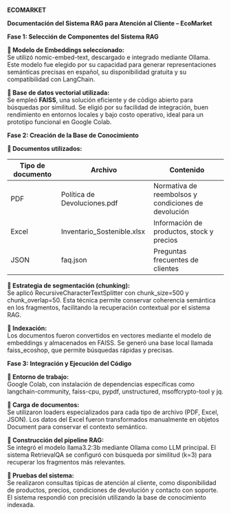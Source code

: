 **ECOMARKET**

**Documentación del Sistema RAG para Atención al Cliente – EcoMarket**

**Fase 1: Selección de Componentes del Sistema RAG**

**🔹 Modelo de Embeddings seleccionado:**   
Se utilizó nomic-embed-text, descargado e integrado mediante Ollama. Este modelo fue elegido por su capacidad para generar representaciones semánticas precisas en español, su disponibilidad gratuita y su compatibilidad con LangChain.

**🔹 Base de datos vectorial utilizada:**   
Se empleó **FAISS**, una solución eficiente y de código abierto para búsquedas por similitud. Se eligió por su facilidad de integración, buen rendimiento en entornos locales y bajo costo operativo, ideal para un prototipo funcional en Google Colab.

**Fase 2: Creación de la Base de Conocimiento**

**🔹 Documentos utilizados:**

| **Tipo de documento** | **Archivo**                  | **Contenido**                                       |
|-----------------------|------------------------------|-----------------------------------------------------|
| PDF                   | Política de Devoluciones.pdf | Normativa de reembolsos y condiciones de devolución |
| Excel                 | Inventario_Sostenible.xlsx   | Información de productos, stock y precios           |
| JSON                  | faq.json                     | Preguntas frecuentes de clientes                    |

**🔹 Estrategia de segmentación (chunking):**   
Se aplicó RecursiveCharacterTextSplitter con chunk_size=500 y chunk_overlap=50. Esta técnica permite conservar coherencia semántica en los fragmentos, facilitando la recuperación contextual por el sistema RAG.

**🔹 Indexación:**   
Los documentos fueron convertidos en vectores mediante el modelo de embeddings y almacenados en FAISS. Se generó una base local llamada faiss_ecoshop, que permite búsquedas rápidas y precisas.

**Fase 3: Integración y Ejecución del Código**

**🔹 Entorno de trabajo:**   
Google Colab, con instalación de dependencias específicas como langchain-community, faiss-cpu, pypdf, unstructured, msoffcrypto-tool y jq.

**🔹 Carga de documentos:**   
Se utilizaron loaders especializados para cada tipo de archivo (PDF, Excel, JSON). Los datos del Excel fueron transformados manualmente en objetos Document para conservar el contexto semántico.

**🔹 Construcción del pipeline RAG:**   
Se integró el modelo llama3.2:3b mediante Ollama como LLM principal. El sistema RetrievalQA se configuró con búsqueda por similitud (k=3) para recuperar los fragmentos más relevantes.

**🔹 Pruebas del sistema:**   
Se realizaron consultas típicas de atención al cliente, como disponibilidad de productos, precios, condiciones de devolución y contacto con soporte. El sistema respondió con precisión utilizando la base de conocimiento indexada.


